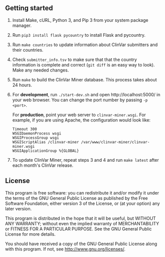 ## Getting started

1. Install Make, cURL, Python 3, and Pip 3 from your system package manager.

2. Run `pip3 install flask pycountry` to install Flask and pycountry.

3. Run `make countries` to update information about ClinVar submitters and their
   countries.

4. Check `submitter_info.tsv` to make sure that that the country information is
   complete and correct (`git diff` is an easy way to look). Make any needed
   changes.

5. Run `make` to build the ClinVar Miner database. This process takes about 24
   hours.

6. For **development**, run `./start-dev.sh` and open http://localhost:5000/ in
   your web browser. You can change the port number by passing `-p <port>`.

   For **production**, point your web server to `clinvar-miner.wsgi`. For
   example, if you are using Apache, the configuration would look like:

   ```
   Timeout 300
   WSGIDaemonProcess wsgi
   WSGIProcessGroup wsgi
   WSGIScriptAlias /clinvar-miner /var/www/clinvar-miner/clinvar-miner.wsgi
   WSGIApplicationGroup %{GLOBAL}
   ```

7. To update ClinVar Miner, repeat steps 3 and 4 and run `make latest` after
   each month's ClinVar release.

## License
This program is free software: you can redistribute it and/or modify it under
the terms of the GNU General Public License as published by the Free Software
Foundation, either version 3 of the License, or (at your option) any later
version.

This program is distributed in the hope that it will be useful, but WITHOUT ANY
WARRANTY; without even the implied warranty of MERCHANTABILITY or FITNESS FOR A
PARTICULAR PURPOSE.  See the GNU General Public License for more details.

You should have received a copy of the GNU General Public License along with
this program.  If not, see <http://www.gnu.org/licenses/>.

